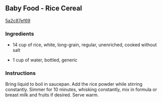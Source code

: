## Baby Food - Rice Cereal

[5a2c87ef69](http://www.food.com/recipe/baby-food-rice-cereal-398474)

### Ingredients

 - 14 cup of rice, white, long-grain, regular, unenriched, cooked without salt

 - 1 cup of water, bottled, generic

### Instructions

Bring liquid to boil in saucepan. Add the rice powder while stirring constantly. Simmer for 10 minutes, whisking constantly, mix in formula or breast milk and fruits if desired. Serve warm.